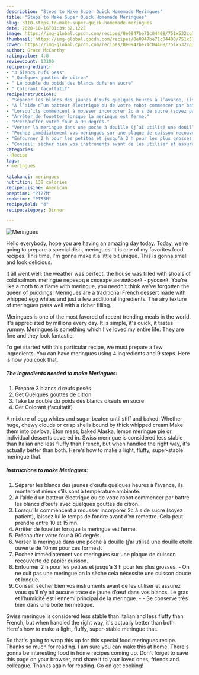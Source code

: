 ```yaml
---
description: "Steps to Make Super Quick Homemade Meringues"
title: "Steps to Make Super Quick Homemade Meringues"
slug: 3110-steps-to-make-super-quick-homemade-meringues
date: 2020-10-16T01:39:32.122Z
image: https://img-global.cpcdn.com/recipes/0e0947be71c04408/751x532cq70/meringues-photo-principale-de-la-recette.jpg
thumbnail: https://img-global.cpcdn.com/recipes/0e0947be71c04408/751x532cq70/meringues-photo-principale-de-la-recette.jpg
cover: https://img-global.cpcdn.com/recipes/0e0947be71c04408/751x532cq70/meringues-photo-principale-de-la-recette.jpg
author: Grace McCarthy
ratingvalue: 4.8
reviewcount: 13100
recipeingredient:
- "3 blancs dufs pess"
- " Quelques gouttes de citron"
- " Le double du poids des blancs dufs en sucre"
- " Colorant facultatif"
recipeinstructions:
- "Séparer les blancs des jaunes d’œufs quelques heures à l’avance, ils monteront mieux s’ils sont à température ambiante."
- "A l’aide d’un batteur électrique ou de votre robot commencer par battre les blancs d’œufs avec quelques gouttes de citron."
- "Lorsqu’ils commencent à mousser incorporer 2c à s de sucre (soyez patient), laissez lui le temps de fondre avant d’en remettre. Cela peut prendre entre 10 et 15 mn."
- "Arrêter de fouetter lorsque la meringue est ferme."
- "Préchauffer votre four à 90 degrés."
- "Verser la meringue dans une poche à douille (j’ai utilisé une douille étoile ouverte de 10mm pour ces formes)."
- "Pochez immédiatement vos meringues sur une plaque de cuisson recouverte de papier cuisson."
- "Enfourner 2 h pour les petites et jusqu’à 3 h pour les plus grosses. On ne cuit pas une meringue on la sèche cela nécessite une cuisson douce et longue."
- "Conseil: sécher bien vos instruments avant de les utiliser et assurez vous qu’il n’y ait aucune trace de jaune d’œuf dans vos blancs. Le gras et l’humidité est l’ennemi principal de la meringue.  Se conserve très bien dans une boîte hermétique."
categories:
- Recipe
tags:
- meringues

katakunci: meringues 
nutrition: 138 calories
recipecuisine: American
preptime: "PT27M"
cooktime: "PT55M"
recipeyield: "4"
recipecategory: Dinner

---
```



![Meringues](https://img-global.cpcdn.com/recipes/0e0947be71c04408/751x532cq70/meringues-photo-principale-de-la-recette.jpg)

Hello everybody, hope you are having an amazing day today. Today, we're going to prepare a special dish, meringues. It is one of my favorites food recipes. This time, I'm gonna make it a little bit unique. This is gonna smell and look delicious.

It all went well: the weather was perfect, the house was filled with shoals of cold salmon. meringue перевод в словаре английский - русский. You&#39;re like a moth to a flame with meringue, you needn&#39;t think we&#39;ve forgotten the queen of puddings! Meringues are a traditional French dessert made with whipped egg whites and just a few additional ingredients. The airy texture of meringues pairs well with a richer filling.

Meringues is one of the most favored of recent trending meals in the world. It's appreciated by millions every day. It is simple, it's quick, it tastes yummy. Meringues is something which I've loved my entire life. They are fine and they look fantastic.


To get started with this particular recipe, we must prepare a few ingredients. You can have meringues using 4 ingredients and 9 steps. Here is how you cook that.

<!--inarticleads1-->

##### The ingredients needed to make Meringues:

1. Prepare 3 blancs d’œufs pesés
1. Get  Quelques gouttes de citron
1. Take  Le double du poids des blancs d’œufs en sucre
1. Get  Colorant (facultatif)


A mixture of egg whites and sugar beaten until stiff and baked. Whether huge, chewy clouds or crisp shells bound by thick whipped cream Make them into pavlova, Eton mess, baked Alaska, lemon meringue pie or individual desserts covered in. Swiss meringue is considered less stable than Italian and less fluffy than French, but when handled the right way, it&#39;s actually better than both. Here&#39;s how to make a light, fluffy, super-stable meringue that. 

<!--inarticleads2-->

##### Instructions to make Meringues:

1. Séparer les blancs des jaunes d’œufs quelques heures à l’avance, ils monteront mieux s’ils sont à température ambiante.
1. A l’aide d’un batteur électrique ou de votre robot commencer par battre les blancs d’œufs avec quelques gouttes de citron.
1. Lorsqu’ils commencent à mousser incorporer 2c à s de sucre (soyez patient), laissez lui le temps de fondre avant d’en remettre. Cela peut prendre entre 10 et 15 mn.
1. Arrêter de fouetter lorsque la meringue est ferme.
1. Préchauffer votre four à 90 degrés.
1. Verser la meringue dans une poche à douille (j’ai utilisé une douille étoile ouverte de 10mm pour ces formes).
1. Pochez immédiatement vos meringues sur une plaque de cuisson recouverte de papier cuisson.
1. Enfourner 2 h pour les petites et jusqu’à 3 h pour les plus grosses. - On ne cuit pas une meringue on la sèche cela nécessite une cuisson douce et longue.
1. Conseil: sécher bien vos instruments avant de les utiliser et assurez vous qu’il n’y ait aucune trace de jaune d’œuf dans vos blancs. Le gras et l’humidité est l’ennemi principal de la meringue. -  - Se conserve très bien dans une boîte hermétique.


Swiss meringue is considered less stable than Italian and less fluffy than French, but when handled the right way, it&#39;s actually better than both. Here&#39;s how to make a light, fluffy, super-stable meringue that. 

So that's going to wrap this up for this special food meringues recipe. Thanks so much for reading. I am sure you can make this at home. There's gonna be interesting food in home recipes coming up. Don't forget to save this page on your browser, and share it to your loved ones, friends and colleague. Thanks again for reading. Go on get cooking!
